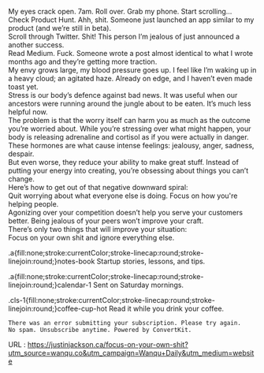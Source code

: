   My eyes crack open. 7am. Roll over. Grab my phone. Start scrolling…  
    Check Product Hunt. Ahh, shit. Someone just launched an app similar to my product (and we’re still in beta).  
    Scroll through Twitter. Shit! This person I’m jealous of just announced a another success.  
    Read Medium. Fuck. Someone wrote a post almost identical to what I wrote months ago and they’re getting more traction.  
    My envy grows large, my blood pressure goes up. I feel like I’m waking up in a heavy cloud; an agitated haze. Already on edge, and I haven’t even made toast yet.  
    Stress is our body’s defence against bad news. It was useful when our ancestors were running around the jungle about to be eaten. It’s much less helpful now.  
    The problem is that the worry itself can harm you as much as the outcome you’re worried about. While you’re stressing over what might happen, your body is releasing adrenaline and cortisol as if you were actually in danger.  
    These hormones are what cause intense feelings: jealousy, anger, sadness, despair.  
    But even worse, they reduce your ability to make great stuff. Instead of putting your energy into creating, you’re obsessing about things you can’t change.  
    Here’s how to get out of that negative downward spiral:  
    Quit worrying about what everyone else is doing. Focus on how you're helping people.  
    Agonizing over your competition doesn’t help you serve your customers better. Being jealous of your peers won’t improve your craft.  
    There’s only two things that will improve your situation:  
    Focus on your own shit and ignore everything else.  
    
.a{fill:none;stroke:currentColor;stroke-linecap:round;stroke-linejoin:round;}notes-book
Startup stories, lessons, and tips.
  
    
.a{fill:none;stroke:currentColor;stroke-linecap:round;stroke-linejoin:round;}calendar-1
Sent on Saturday mornings.
  
    
.cls-1{fill:none;stroke:currentColor;stroke-linecap:round;stroke-linejoin:round;}coffee-cup-hot
Read it while you drink your coffee.
  
    There was an error submitting your subscription. Please try again.  
    No spam. Unsubscribe anytime. Powered by ConvertKit.  
    
  URL : https://justinjackson.ca/focus-on-your-own-shit?utm_source=wanqu.co&utm_campaign=Wanqu+Daily&utm_medium=website